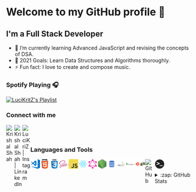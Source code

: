 # Welcome to my GitHub profile 👋

## I'm a Full Stack Developer

- 🌱 I’m currently learning Advanced JavaScript and revising the concepts of DSA.
- 🥅 2021 Goals: Learn Data Structures and Algorithms thoroughly.
- ⚡ Fun fact: I love to create and compose music.

### Spotify Playing 🎧

[<img src="https://now-playing-codestackr.vercel.app/api/spotify-playing" alt="LuciKritZ's Playlist" width="350"/>](https://open.spotify.com/user/i13m9tp7fv5ahosl8jwd4rg90?si=N-KniDcQQP2GJmlfRQiwFQ)

### Connect with me

[<img align="left" alt="Krishal Shah" width="22px" src="https://raw.githubusercontent.com/FortAwesome/Font-Awesome/0d1f27efb836eb2ab994ba37221849ed64a73e5c/svgs/brands/youtube-square.svg"/>][youtube]
[<img align="left" alt="Krishal Shah | LinkedIn" width="22px" src="https://raw.githubusercontent.com/FortAwesome/Font-Awesome/0d1f27efb836eb2ab994ba37221849ed64a73e5c/svgs/brands/linkedin.svg"/>][linkedin]
[<img align="left" alt="LuciKriZ | Instagram" width="22px" src="https://raw.githubusercontent.com/FortAwesome/Font-Awesome/0d1f27efb836eb2ab994ba37221849ed64a73e5c/svgs/brands/instagram.svg"/>][instagram]

<br />
<br />

### Languages and Tools

<img align="left" alt="Visual Studio Code" width="26px" src="https://raw.githubusercontent.com/github/explore/80688e429a7d4ef2fca1e82350fe8e3517d3494d/topics/visual-studio-code/visual-studio-code.png" />
<img align="left" alt="HTML5" width="26px" src="https://raw.githubusercontent.com/github/explore/80688e429a7d4ef2fca1e82350fe8e3517d3494d/topics/html/html.png" />
<img align="left" alt="CSS3" width="26px" src="https://raw.githubusercontent.com/github/explore/80688e429a7d4ef2fca1e82350fe8e3517d3494d/topics/css/css.png" />
<img align="left" alt="Sass" width="26px" src="https://raw.githubusercontent.com/github/explore/80688e429a7d4ef2fca1e82350fe8e3517d3494d/topics/sass/sass.png" />
<img align="left" alt="JavaScript" width="26px" src="https://raw.githubusercontent.com/github/explore/80688e429a7d4ef2fca1e82350fe8e3517d3494d/topics/javascript/javascript.png" />
<img align="left" alt="React" width="26px" src="https://raw.githubusercontent.com/github/explore/80688e429a7d4ef2fca1e82350fe8e3517d3494d/topics/react/react.png" />
<img align="left" alt="GraphQL" width="26px" src="https://raw.githubusercontent.com/github/explore/80688e429a7d4ef2fca1e82350fe8e3517d3494d/topics/graphql/graphql.png" />
<img align="left" alt="Node.js" width="26px" src="https://raw.githubusercontent.com/github/explore/80688e429a7d4ef2fca1e82350fe8e3517d3494d/topics/nodejs/nodejs.png" />
<img align="left" alt="SQL" width="26px" src="https://raw.githubusercontent.com/github/explore/80688e429a7d4ef2fca1e82350fe8e3517d3494d/topics/sql/sql.png" />
<img align="left" alt="MySQL" width="26px" src="https://raw.githubusercontent.com/github/explore/80688e429a7d4ef2fca1e82350fe8e3517d3494d/topics/mysql/mysql.png" />
<img align="left" alt="MongoDB" width="26px" src="https://raw.githubusercontent.com/github/explore/80688e429a7d4ef2fca1e82350fe8e3517d3494d/topics/mongodb/mongodb.png" />
<img align="left" alt="Git" width="26px" src="https://raw.githubusercontent.com/github/explore/80688e429a7d4ef2fca1e82350fe8e3517d3494d/topics/git/git.png" />
<img align="left" alt="GitHub" width="26px" src="https://raw.githubusercontent.com/FortAwesome/Font-Awesome/0d1f27efb836eb2ab994ba37221849ed64a73e5c/svgs/brands/github.svg" />
<img align="left" alt="Terminal" width="26px" src="https://raw.githubusercontent.com/github/explore/80688e429a7d4ef2fca1e82350fe8e3517d3494d/topics/terminal/terminal.png" />

<br />
<br />

<details>
  <summary>:zap: GitHub Stats</summary>
  <br />
  <br />

  <a href="https://github.com/LuciKritZ/LuciKritZ">
    <img align="center" src="https://github-readme-stats.vercel.app/api/top-langs/?username=LuciKritZ&hide=java,html&title_color=ffffff&text_color=c9cacc&icon_color=2bbc8a&bg_color=1d1f21" />
  </a>
  <a href="https://github.com/LuciKritZ/LuciKritZ">
    <img align="center" src="https://github-readme-stats.vercel.app/api?username=LuciKritZ&show_icons=true&line_height=27&count_private=true&title_color=ffffff&text_color=c9cacc&icon_color=2bbc8a&bg_color=1d1f21" alt="Martin's GitHub Stats" />
  </a>
  <a href="https://github.com/LuciKritZ/LuciKritZ-Messenger">
    <img align="center" src="https://github-readme-stats.vercel.app/api/pin/?username=LuciKritZ&repo=LuciKritZ-Messenger&title_color=ffffff&text_color=c9cacc&icon_color=2bbc8a&bg_color=1d1f21" />
  </a>

  <a href="https://github.com/LuciKritZ/next-js-performance-testing">
    <img align="center" src="https://github-readme-stats.vercel.app/api/pin/?username=LuciKritZ&repo=next-js-performance-testing&title_color=ffffff&text_color=c9cacc&icon_color=2bbc8a&bg_color=1d1f21" />
  </a>
</details>

[youtube]: https://www.youtube.com/channel/UCIaADk_WTnmTsRk6scstMIQ
[instagram]: https://instagram.com/lucikritz
[linkedin]: https://linkedin.com/in/krishal-shah
